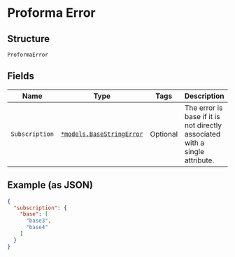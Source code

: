 
# Proforma Error

## Structure

`ProformaError`

## Fields

| Name | Type | Tags | Description |
|  --- | --- | --- | --- |
| `Subscription` | [`*models.BaseStringError`](../../doc/models/base-string-error.md) | Optional | The error is base if it is not directly associated with a single attribute. |

## Example (as JSON)

```json
{
  "subscription": {
    "base": [
      "base3",
      "base4"
    ]
  }
}
```


